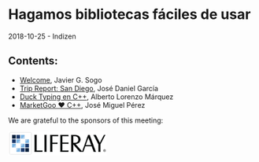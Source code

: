 
# Hagamos bibliotecas fáciles de usar
2018-10-25 - Indizen

## Contents:
- [Welcome](welcome.pdf), Javier G. Sogo
- [Trip Report: San Diego](), José Daniel García
- [Duck Typing en C++](http://htmlpreview.github.io/?https://github.com/newlawrence/Talks/blob/master/181122_duck_typing/duck_typing.slides.html#/), Alberto Lorenzo Márquez
- [MarketGoo ❤️ C++](), José Miguel Pérez

We are grateful to the sponsors of this meeting:  

<img src="../assets/sponsor-logos/liferay.png" alt="liferay" width="200"/>
